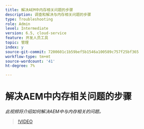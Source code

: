 ```yaml
---
title: 解决AEM中内存相关问题的步骤
description: 调查和解决与内存相关问题的步骤
type: Troubleshooting
role: Admin
level: Intermediate
version: 6.5, cloud-service
feature: 开发人员工具
topic: 管理
index: y
source-git-commit: 7200601c1b59bef5b1546a100589c757f25bf365
workflow-type: tm+mt
source-wordcount: '41'
ht-degree: 7%

---
```


# 解决AEM中内存相关问题的步骤

*此视频将介绍如何解决AEM中与内存相关的问题。*

>[!VIDEO](https://video.tv.adobe.com/v/335473?quality=9&learn=on)